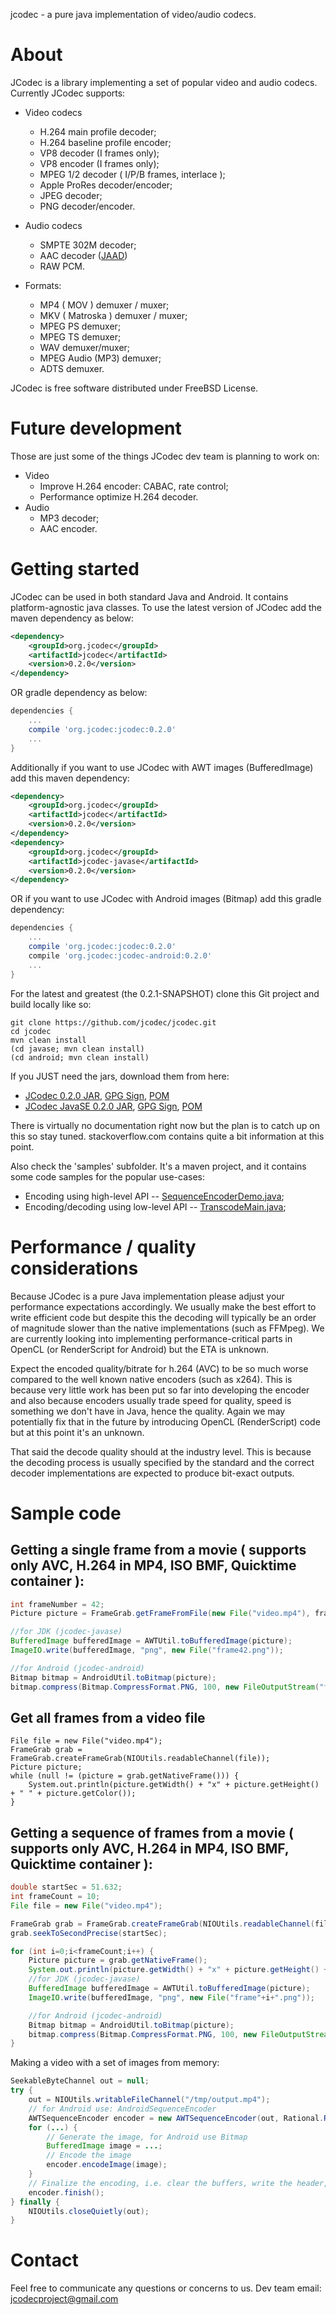 jcodec - a pure java implementation of video/audio codecs.

# About 

JCodec is a library implementing a set of popular video and audio codecs. Currently JCodec supports:

* Video codecs
    * H.264 main profile decoder;
    * H.264 baseline profile encoder;
    * VP8 decoder (I frames only);
    * VP8 encoder (I frames only);
    * MPEG 1/2 decoder ( I/P/B frames, interlace );
    * Apple ProRes decoder/encoder;
    * JPEG decoder;
    * PNG decoder/encoder.

* Audio codecs
    * SMPTE 302M decoder;
    * AAC decoder ([JAAD](http://jaadec.sourceforge.net/)) 
    * RAW PCM.

* Formats:
    * MP4 ( MOV ) demuxer / muxer;
    * MKV ( Matroska ) demuxer / muxer;
    * MPEG PS demuxer;
    * MPEG TS demuxer;
    * WAV demuxer/muxer;
    * MPEG Audio (MP3) demuxer;
    * ADTS demuxer.

JCodec is free software distributed under FreeBSD License.

# Future development

 Those are just some of the things JCodec dev team is planning to work on:

* Video
    * Improve H.264 encoder: CABAC, rate control;
    * Performance optimize H.264 decoder.
* Audio
    * MP3 decoder;
    * AAC encoder.

# Getting started

JCodec can be used in both standard Java and Android. It contains platform-agnostic java classes. To use the latest version of JCodec add the maven dependency as below:

```xml
<dependency>
    <groupId>org.jcodec</groupId>
    <artifactId>jcodec</artifactId>
    <version>0.2.0</version>
</dependency>
```

OR gradle dependency as below:

```gradle
dependencies {
    ...
    compile 'org.jcodec:jcodec:0.2.0'
    ...
}
```

Additionally if you want to use JCodec with AWT images (BufferedImage) add this maven dependency:

```xml
<dependency>
    <groupId>org.jcodec</groupId>
    <artifactId>jcodec</artifactId>
    <version>0.2.0</version>
</dependency>
<dependency>
    <groupId>org.jcodec</groupId>
    <artifactId>jcodec-javase</artifactId>
    <version>0.2.0</version>
</dependency>
```

OR if you want to use JCodec with Android images (Bitmap) add this gradle dependency:

```gradle
dependencies {
    ...
    compile 'org.jcodec:jcodec:0.2.0'
    compile 'org.jcodec:jcodec-android:0.2.0'
    ...
}
```

For the latest and greatest (the 0.2.1-SNAPSHOT) clone this Git project and build locally like so:
```
git clone https://github.com/jcodec/jcodec.git
cd jcodec
mvn clean install
(cd javase; mvn clean install)
(cd android; mvn clean install)
```

If you JUST need the jars, download them from here:
* [JCodec 0.2.0 JAR](http://central.maven.org/maven2/org/jcodec/jcodec/0.2.0/jcodec-0.2.0.jar), [GPG Sign](http://central.maven.org/maven2/org/jcodec/jcodec/0.2.0/jcodec-0.2.0.jar.asc), [POM](http://central.maven.org/maven2/org/jcodec/jcodec/0.2.0/jcodec-0.2.0.pom)
* [JCodec JavaSE 0.2.0 JAR](http://central.maven.org/maven2/org/jcodec/jcodec-javase/0.2.0/jcodec-javase-0.2.0.jar), [GPG Sign](http://central.maven.org/maven2/org/jcodec/jcodec-javase/0.2.0/jcodec-javase-0.2.0.jar.asc), [POM](http://central.maven.org/maven2/org/jcodec/jcodec-javase/0.2.0/jcodec-javase-0.2.0.pom)

There is virtually no documentation right now but the plan is to catch up on this so stay tuned. stackoverflow.com contains quite a bit information at this point.

Also check the 'samples' subfolder. It's a maven project, and it contains some code samples for the popular use-cases:
* Encoding using high-level API -- [SequenceEncoderDemo.java](https://github.com/jcodec/jcodec/blob/master/samples/main/java/org/jcodec/samples/gen/SequenceEncoderDemo.java);
* Encoding/decoding using low-level API -- [TranscodeMain.java](https://github.com/jcodec/jcodec/blob/master/samples/main/java/org/jcodec/samples/transcode/TranscodeMain.java);

# Performance / quality considerations
Because JCodec is a pure Java implementation please adjust your performance expectations accordingly. We usually make the best effort to write efficient code but despite this the decoding will typically be an order of magnitude slower than the native implementations (such as FFMpeg). We are currently looking into implementing performance-critical parts in OpenCL (or RenderScript for Android) but the ETA is unknown.

Expect the encoded quality/bitrate for h.264 (AVC) to be so much worse compared to the well known native encoders (such as x264). This is because very little work has been put so far into developing the encoder and also because encoders usually trade speed for quality, speed is something we don't have in Java, hence the quality. Again we may potentially fix that in the future by introducing OpenCL (RenderScript) code but at this point it's an unknown.

That said the decode quality should at the industry level. This is because the decoding process is usually specified by the standard and the correct decoder implementations are expected to produce bit-exact outputs.

# Sample code


## Getting a single frame from a movie ( supports only AVC, H.264 in MP4, ISO BMF, Quicktime container ):

```java
int frameNumber = 42;
Picture picture = FrameGrab.getFrameFromFile(new File("video.mp4"), frameNumber);

//for JDK (jcodec-javase)
BufferedImage bufferedImage = AWTUtil.toBufferedImage(picture);
ImageIO.write(bufferedImage, "png", new File("frame42.png"));

//for Android (jcodec-android)
Bitmap bitmap = AndroidUtil.toBitmap(picture);
bitmap.compress(Bitmap.CompressFormat.PNG, 100, new FileOutputStream("frame42.png")); 

```

## Get all frames from a video file

```
File file = new File("video.mp4");
FrameGrab grab = FrameGrab.createFrameGrab(NIOUtils.readableChannel(file));
Picture picture;
while (null != (picture = grab.getNativeFrame())) {
    System.out.println(picture.getWidth() + "x" + picture.getHeight() + " " + picture.getColor());
}
```

## Getting a sequence of frames from a movie ( supports only AVC, H.264 in MP4, ISO BMF, Quicktime container ):

```java
double startSec = 51.632;
int frameCount = 10;
File file = new File("video.mp4");

FrameGrab grab = FrameGrab.createFrameGrab(NIOUtils.readableChannel(file));
grab.seekToSecondPrecise(startSec);

for (int i=0;i<frameCount;i++) {
    Picture picture = grab.getNativeFrame();
    System.out.println(picture.getWidth() + "x" + picture.getHeight() + " " + picture.getColor());
    //for JDK (jcodec-javase)
    BufferedImage bufferedImage = AWTUtil.toBufferedImage(picture);
    ImageIO.write(bufferedImage, "png", new File("frame"+i+".png"));

    //for Android (jcodec-android)
    Bitmap bitmap = AndroidUtil.toBitmap(picture);
    bitmap.compress(Bitmap.CompressFormat.PNG, 100, new FileOutputStream("frame"+i+".png")); 
}
```

Making a video with a set of images from memory:
```java
SeekableByteChannel out = null;
try {
    out = NIOUtils.writableFileChannel("/tmp/output.mp4");
    // for Android use: AndroidSequenceEncoder
    AWTSequenceEncoder encoder = new AWTSequenceEncoder(out, Rational.R(25, 1));
    for (...) {
        // Generate the image, for Android use Bitmap
        BufferedImage image = ...;
        // Encode the image
        encoder.encodeImage(image);
    }
    // Finalize the encoding, i.e. clear the buffers, write the header, etc.
    encoder.finish();
} finally {
    NIOUtils.closeQuietly(out);
}
```

# Contact

Feel free to communicate any questions or concerns to us. Dev team email: jcodecproject@gmail.com
